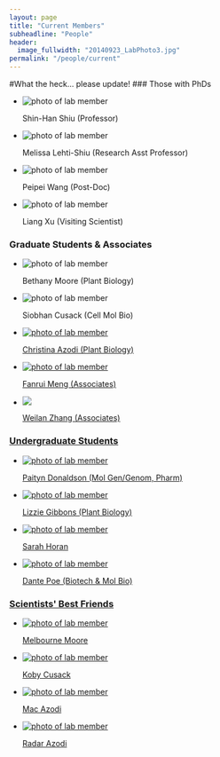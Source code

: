 ```yaml
---
layout: page
title: "Current Members"
subheadline: "People"
header:
  image_fullwidth: "20140923_LabPhoto3.jpg"
permalink: "/people/current"
---
```


<head>
  <base href="https://ShiuLab.github.io/images/people/" target="_blank">
</head>
#What the heck... please update!
### Those with PhDs
<html>
<body>
<ul class="small-block-grid-2 medium-block-grid-3 large-block-grid-4">
  <li><img src="shinhan.png" alt='photo of lab member'><p>Shin-Han Shiu (Professor)</p></li>
  <li><img src="melissa.jpg" alt='photo of lab member'><p>Melissa Lehti-Shiu (Research Asst Professor)</p></li>
  <li><img src="peipei.jpg" alt='photo of lab member'><p>Peipei Wang (Post-Doc)</p></li>
  <li><img src="liang.jpg" alt='photo of lab member'><p>Liang Xu (Visiting Scientist)</p></li>
</ul>
</body>
</html>

### Graduate Students & Associates
<html>
<body>
<ul class="small-block-grid-2 medium-block-grid-3 large-block-grid-4">
  <li><img src="beth.jpg" alt='photo of lab member'><p>Bethany Moore (Plant Biology)</p></li>
  <li><img src="siobhan.jpg" alt='photo of lab member'><p>Siobhan Cusack (Cell Mol Bio)</p></li>
  <li><a href="https://azodichr.github.io/"><img src="christina.jpg" alt='photo of lab member'><p>Christina Azodi (Plant Biology)</p></li>
  <li><img src="fanrui.jpg" alt='photo of lab member'><p>Fanrui Meng (Associates)</p></li>
  <li><img src="weilan.jpg"><p>Weilan Zhang (Associates)</p></li>
</ul>
</body>
</html>

### Undergraduate Students
<html>
<body>
<ul class="small-block-grid-2 medium-block-grid-3 large-block-grid-4">
  <li><img src="paityn.png" alt='photo of lab member'><p>Paityn Donaldson (Mol Gen/Genom, Pharm)</p></li>
  <li><img src="lizzie.png" alt='photo of lab member'><p>Lizzie Gibbons (Plant Biology)</p></li>
  <li><img src="sarah.png" alt='photo of lab member'><p>Sarah Horan</p></li>
  <li><img src="dante.jpg" alt='photo of lab member'><p>Dante Poe (Biotech & Mol Bio)</p></li>
</ul>
</body>
</html>

### Scientists' Best Friends
<html>
<body>
<ul class="small-block-grid-2 medium-block-grid-3 large-block-grid-4">
  <li><img src="mel.jpg" alt='photo of lab member'><p>Melbourne Moore</p></li>
  <li><img src="koby.jpg" alt='photo of lab member'><p>Koby Cusack</p></li>
  <li><img src="mac.png" alt='photo of lab member'><p>Mac Azodi</p></li>
  <li><img src="radar.jpg" alt='photo of lab member'><p>Radar Azodi</p></li>
</ul>
</body>
</html>
